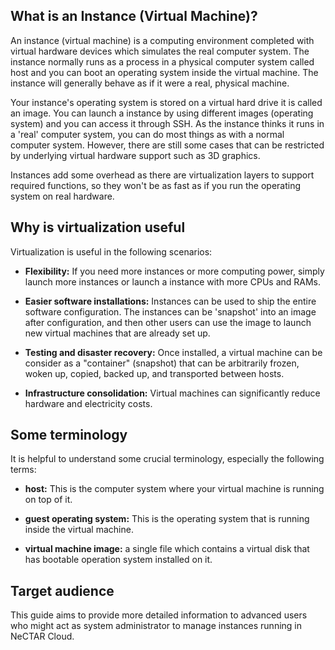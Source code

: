 ## What is an Instance (Virtual Machine)?

An instance (virtual machine) is a computing environment completed with virtual
hardware devices which simulates the real computer system. The instance normally
runs as a process in a physical computer system called host and you can boot an
operating system inside the virtual machine. The instance will generally behave
as if it were a real, physical machine.

Your instance's operating system is stored on a virtual hard drive it is called
an image. You can launch a instance by using different images (operating system) 
and you can access it through SSH. As the instance thinks it runs in a 'real' computer
system, you can do most things as with a normal computer system. However, there
are still some cases that can be restricted by underlying virtual hardware support
such as 3D graphics.

Instances add some overhead as there are virtualization layers to support required
functions, so they won't be as fast as if you run the operating system on real
hardware.

## Why is virtualization useful

Virtualization is useful in the following scenarios:

- **Flexibility:** If you need more instances or more computing power, simply launch
 more instances or launch a instance with more CPUs and RAMs.
 
- **Easier software installations:** Instances can be used to ship the entire software
 configuration. The instances can be 'snapshot' into an image after configuration, and
 then other users can use the image to launch new virtual machines that are already set up.

- **Testing and disaster recovery:** Once installed, a virtual machine can be
 consider as a "container" (snapshot) that can be arbitrarily frozen, woken up, copied,
 backed up, and transported between hosts. 
 
- **Infrastructure consolidation:** Virtual machines can significantly
 reduce hardware and electricity costs.

## Some terminology

It is helpful to understand some crucial terminology, especially the following
terms:

- **host:** This is the computer system where your virtual machine is running on top
 of it.

- **guest operating system:** This is the operating system that is running inside
 the virtual machine.
 
- **virtual machine image:** a single file which contains a virtual disk that has
 bootable operation system installed on it. 

## Target audience

This guide aims to provide more detailed information to advanced users who might
act as system administrator to manage instances running in NeCTAR Cloud.
